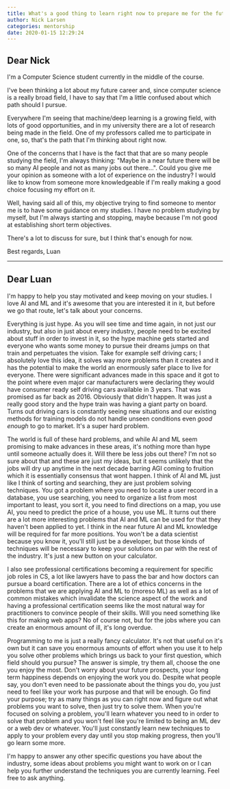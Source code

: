 ```yaml
---
title: What's a good thing to learn right now to prepare me for the future?
author: Nick Larsen
categories: mentorship
date: 2020-01-15 12:29:24
---
```



## Dear Nick

I'm a Computer Science student currently in the middle of the course.

I've been thinking a lot about my future career and, since computer science is a really broad field, I have to say that I'm a little confused about which path should I pursue.

Everywhere I'm seeing that machine/deep learning is a growing field, with lots of good opportunities, and in my university there are a lot of research being made in the field. One of my professors called me to participate in one, so, that's the path that I'm thinking about right now.

One of the concerns that I have is the fact that that are so many people studying the field, I'm always thinking: "Maybe in a near future there will be so many AI people and not as many jobs out there...". Could you give me your opinion as someone with a lot of experience on the industry? I would like to know from someone more knowledgeable if I'm really making a good choice focusing my effort on it.

Well, having said all of this, my objective trying to find someone to mentor me is to have some guidance on my studies. I have no problem studying by myself, but I'm always starting and stopping, maybe because I'm not good at establishing short term objectives.

There's a lot to discuss for sure, but I think that's enough for now.

Best regards,
Luan

---

## Dear Luan

I'm happy to help you stay motivated and keep moving on your studies.  I love AI and ML and it's awesome that you are interested it in it, but before we go that route, let's talk about your concerns.

Everything is just hype.  As you will see time and time again, in not just our industry, but also in just about every industry, people need to be excited about stuff in order to invest in it, so the hype machine gets started and everyone who wants some money to pursue their dreams jumps on that train and perpetuates the vision.  Take for example self driving cars; I absolutely love this idea, it solves way more problems than it creates and it has the potential to make the world an enormously safer place to live for everyone.  There were significant advances made in this space and it got to the point where even major car manufacturers were declaring they would have consumer ready self driving cars available in 3 years.  That was promised as far back as 2016.  Obviously that didn't happen.  It was just a really good story and the hype train was having a giant party on board.  Turns out driving cars is constantly seeing new situations and our existing methods for training models do not handle unseen conditions even _good enough_ to go to market.  It's a super hard problem.

The world is full of these hard problems, and while AI and ML seem promising to make advances in these areas, it's nothing more than hype until someone actually does it.  Will there be less jobs out there?  I'm not so sure about that and these are just my ideas, but it seems unlikely that the jobs will dry up anytime in the next decade barring AGI coming to fruition which it is essentially consensus that wont happen.  I think of AI and ML just like I think of sorting and searching, they are just problem solving techniques.  You got a problem where you need to locate a user record in a database, you use searching, you need to organize a list from most important to least, you sort it, you need to find directions on a map, you use AI, you need to predict the price of a house, you use ML.  It turns out there are a lot more interesting problems that AI and ML can be used for that they haven't been applied to yet.  I think in the near future AI and ML knowledge will be required for far more positions.  You won't be a data scientist because you know it, you'll still just be a developer, but those kinds of techniques will be necessary to keep your solutions on par with the rest of the industry.  It's just a new button on your calculator.

I also see professional certifications becoming a requirement for specific job roles in CS, a lot like lawyers have to pass the bar and how doctors can pursue a board certification.  There are a lot of ethics concerns in the problems that we are applying AI and ML to (moreso ML) as well as a lot of common mistakes which invalidate the science aspect of the work and having a professional certification seems like the most natural way for practitioners to convince people of their skills.  Will you need something like this for making web apps? No of course not, but for the jobs where you can create an enormous amount of ill, it's long overdue.

Programming to me is just a really fancy calculator.  It's not that useful on it's own but it can save you enormous amounts of effort when you use it to help you solve other problems which brings us back to your first question, which field should you pursue?  The answer is simple, try them all, choose the one you enjoy the most.  Don't worry about your future prospects, your long term happiness depends on enjoying the work you do.  Despite what people say, you don't even need to be passionate about the things you do, you just need to feel like your work has purpose and that will be enough.  Go find your purpose; try as many things as you can right now and figure out what problems you want to solve, then just try to solve them.  When you're focused on solving a problem, you'll learn whatever you need to in order to solve that problem and you won't feel like you're limited to being an ML dev or a web dev or whatever.  You'll just constantly learn new techniques to apply to your problem every day until you stop making progress, then you'll go learn some more.

I'm happy to answer any other specific questions you have about the industry, some ideas about problems you might want to work on or I can help you further understand the techniques you are currently learning.  Feel free to ask anything.